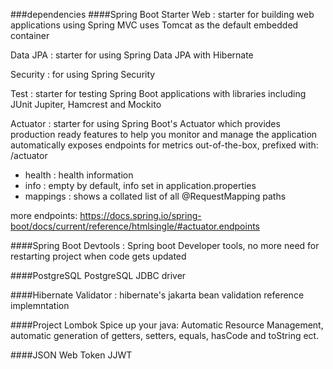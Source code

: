 
###dependencies
####Spring Boot Starter
Web : starter for building web applications using Spring MVC
uses Tomcat as the default embedded container

Data JPA : starter for using Spring Data JPA with Hibernate

Security : for using Spring Security

Test : starter for testing Spring Boot applications with libraries including JUnit Jupiter, Hamcrest and Mockito

Actuator : starter for using Spring Boot's Actuator which provides production ready features to help you monitor and manage the application
automatically exposes endpoints for metrics out-of-the-box, prefixed with: /actuator
- health : health information
- info : empty by default, info set in application.properties
- mappings : shows a collated list of all @RequestMapping paths

more endpoints: https://docs.spring.io/spring-boot/docs/current/reference/htmlsingle/#actuator.endpoints

####Spring Boot
Devtools : Spring boot Developer tools, no more need for restarting project when code gets updated

####PostgreSQL
PostgreSQL JDBC driver

####Hibernate
Validator : hibernate's jakarta bean validation reference implemntation

####Project Lombok
Spice up your java: Automatic Resource Management, automatic generation of getters, setters, equals, hasCode and toString ect.

####JSON Web Token
JJWT 